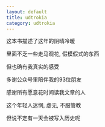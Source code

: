 ```yaml
---
layout: default
title: udtrokia
category: udtrokia
---
```



这本书描述了这年的阴晴冷暖

里面不乏一些走马观花, 假模假式的东西

但也确有我真实的感受 

多谢公众号里陪伴我的93位朋友

感谢所有愿意花时间读我文章的人

这个年轻人迷惘, 虚无, 不服管教

但说不定有一天会被写入历史呢
